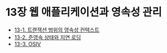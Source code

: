 # 13장 웹 애플리케이션과 영속성 관리
- [13-1. 트랜잭션 범위의 영속성 컨텍스트](13-1.%ED%8A%B8%EB%9E%9C%EC%9E%AD%EC%85%98%20%EB%B2%94%EC%9C%84%EC%9D%98%20%EC%98%81%EC%86%8D%EC%84%B1%20%EC%BB%A8%ED%85%8D%EC%8A%A4%ED%8A%B8.md)
- [13-2. 준영속 상태와 지연 로딩](13-2.%EC%A4%80%EC%98%81%EC%86%8D%20%EC%83%81%ED%83%9C%EC%99%80%20%EC%A7%80%EC%97%B0%20%EB%A1%9C%EB%94%A9.md)
- [13-3. OSIV](13-3.OSIV.md)